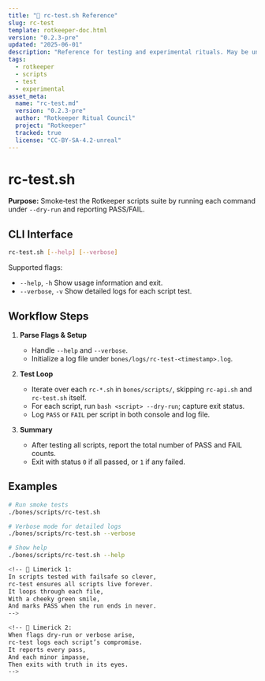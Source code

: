 ```yaml
---
title: "🧪 rc-test.sh Reference"
slug: rc-test
template: rotkeeper-doc.html
version: "0.2.3-pre"
updated: "2025-06-01"
description: "Reference for testing and experimental rituals. May be unstable or used for staging edge-case logic."
tags:
  - rotkeeper
  - scripts
  - test
  - experimental
asset_meta:
  name: "rc-test.md"
  version: "0.2.3-pre"
  author: "Rotkeeper Ritual Council"
  project: "Rotkeeper"
  tracked: true
  license: "CC-BY-SA-4.2-unreal"
---
```


# rc-test.sh

**Purpose:** Smoke‑test the Rotkeeper scripts suite by running each command under `--dry-run` and reporting PASS/FAIL.

## CLI Interface

```bash
rc-test.sh [--help] [--verbose]
```

Supported flags:

- `--help`, `-h`
  Show usage information and exit.
- `--verbose`, `-v`
  Show detailed logs for each script test.

## Workflow Steps

1. **Parse Flags & Setup**
   - Handle `--help` and `--verbose`.
   - Initialize a log file under `bones/logs/rc-test-<timestamp>.log`.

2. **Test Loop**
   - Iterate over each `rc-*.sh` in `bones/scripts/`, skipping `rc-api.sh` and `rc-test.sh` itself.
   - For each script, run `bash <script> --dry-run`; capture exit status.
   - Log `PASS` or `FAIL` per script in both console and log file.

3. **Summary**
   - After testing all scripts, report the total number of PASS and FAIL counts.
   - Exit with status `0` if all passed, or `1` if any failed.

## Examples

```bash
# Run smoke tests
./bones/scripts/rc-test.sh

# Verbose mode for detailed logs
./bones/scripts/rc-test.sh --verbose

# Show help
./bones/scripts/rc-test.sh --help

<!-- 🎴 Limerick 1:
In scripts tested with failsafe so clever,
rc-test ensures all scripts live forever.
It loops through each file,
With a cheeky green smile,
And marks PASS when the run ends in never.
-->

<!-- 🎴 Limerick 2:
When flags dry-run or verbose arise,
rc-test logs each script’s compromise.
It reports every pass,
And each minor impasse,
Then exits with truth in its eyes.
-->
```